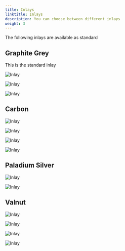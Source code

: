 ```yaml
---
title: Inlays
linktitle: Inlays
description: You can choose between different inlays
weight: 3
---
```


The following inlays are available as standard


## Graphite Grey

This is the standard inlay

![Inlay](inlays_graphitegray_1.jpg "Graphite Gray Inlay - option 5MT - Standard inlay")

![Inlay](inlays_graphitegray_2.jpg "Graphite Gray Inlay - option 5MT - Standard inlay")

![Inlay](inlays_graphitegray_3.jpg "Graphite Gray Inlay - option 5MT - Standard inlay")

## Carbon

![Inlay](inlays_carbon_1.jpg "Carbon Inlay - option 5MH")

![Inlay](inlays_carbon_2.jpg "Carbon Inlay - option 5MH")

![Inlay](inlays_carbon_3.jpg "Carbon Inlay - option 5MH")

![Inlay](inlays_carbon_4.jpg "Carbon Inlay - option 5MH")

## Paladium Silver

![Inlay](inlays_paladiumsilver_1.jpg "Paladium silver inlay - option 5MY")

![Inlay](inlays_paladiumsilver_2.jpg "Paladium silver inlay - option 5MY")

## Valnut

![Inlay](inlays_valnut_1.jpg "Valnut inlay - option 7TN")

![Inlay](inlays_valnut_2.jpg "Valnut inlay - option 7TN")

![Inlay](inlays_valnut_3.jpg "Valnut inlay - option 7TN")

![Inlay](inlays_valnut_4.jpg "Valnut inlay - option 7TN")